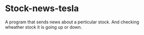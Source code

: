 # Stock-news-tesla
A program that sends news about a perticular stock.
And checking wheather stock it is going up or down.
